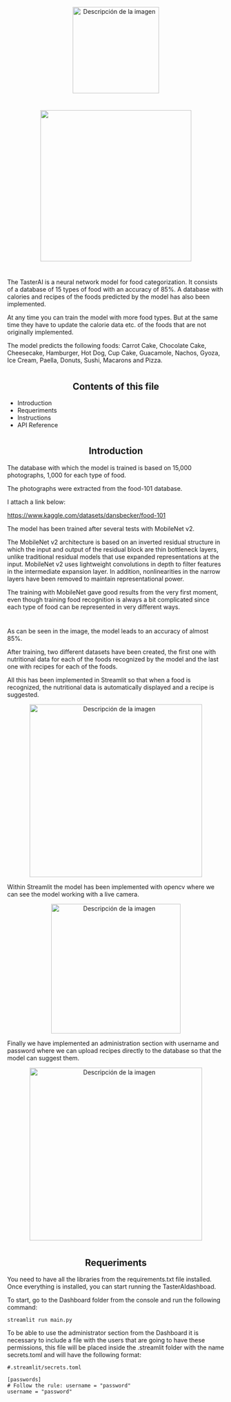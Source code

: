 
<p align="center"> <img src="https://user-images.githubusercontent.com/101704557/184862313-efae0fff-a916-4d3a-8696-093acf6c45c9.png" alt="Descripción de la imagen"  height="200" /> </p>


<h1 style='text-align: center; color:#FF7F00 ;'></h1>

<p align="center"> <img src="https://user-images.githubusercontent.com/101704557/184918236-12d57e4d-aa56-4d34-ad0e-15458a90988e.gif"  height="350"//> </p>

<h1 style='text-align: center; color:#FF7F00 ;'></h1>


The TasterAI is a neural network model for food categorization. It consists of a database of 15 types of food with an accuracy of 85%. A database with calories and recipes of the foods predicted by the model has also been implemented.

At any time you can train the model with more food types. But at the same time they have to update the calorie data etc. of the foods that are not originally implemented.

The model predicts the following foods: Carrot Cake, Chocolate Cake, Cheesecake, Hamburger, Hot Dog, Cup Cake, Guacamole, Nachos, Gyoza, Ice Cream, Paella, Donuts, Sushi, Macarons and Pizza. 

<h1 style='text-align: center; color:#FF7F00 ;'></h1>

<h2 align="center">Contents of this file</h2>

- Introduction
- Requeriments
- Instructions
- API Reference

<h1 style='text-align: center; color:#FF7F00 ;'></h1>

<h2 align="center">Introduction</h2>

The database with which the model is trained is based on 15,000 photographs, 1,000 for each type of food.

The photographs were extracted from the food-101 database.

I attach a link below:

https://www.kaggle.com/datasets/dansbecker/food-101

The model has been trained after several tests with MobileNet v2.

The MobileNet v2 architecture is based on an inverted residual structure in which the input and output of the residual block are thin bottleneck layers, unlike traditional residual models that use expanded representations at the input. MobileNet v2 uses lightweight convolutions in depth to filter features in the intermediate expansion layer. In addition, nonlinearities in the narrow layers have been removed to maintain representational power.

The training with MobileNet gave good results from the very first moment, even though training food recognition is always a bit complicated since each type of food can be represented in very different ways.

<h1 style='text-align: center; color:#FF7F00 ;'></h1>

As can be seen in the image, the model leads to an accuracy of almost 85%.

After training, two different datasets have been created, the first one with nutritional data for each of the foods recognized by the model and the last one with recipes for each of the foods.

All this has been implemented in Streamlit so that when a food is recognized, the nutritional data is automatically displayed and a recipe is suggested.

<p align="center"> <img src=https://i.ibb.co/gR6RfpP/ejemplo.png" alt="Descripción de la imagen"  height="400" /> </p>


Within Streamlit the model has been implemented with opencv where we can see the model working with a live camera.

<p align="center"> <img src="https://i.ibb.co/8PYZKGS/Captura-de-pantalla-de-2022-08-16-18-49-04.png"alt="Descripción de la imagen"  height="300" /> </p>

Finally we have implemented an administration section with username and password where we can upload recipes directly to the database so that the model can suggest them.

<p align="center"> <img src="https://i.ibb.co/0cDDFjz/Captura-de-pantalla-de-2022-08-16-18-55-55.png" alt="Descripción de la imagen"  height="400" /> </p>

<h1 style='text-align: center; color:#FF7F00 ;'></h1>

<h2 align="center">Requeriments</h2>

You need to have all the libraries from the requirements.txt file installed. Once everything is installed, you can start running the TasterAIdashboad.

To start, go to the Dashboard folder from the console and run the following command:

```
streamlit run main.py
```
To be able to use the administrator section from the Dashboard it is necessary to include a file with the users that are going to have these permissions, this file will be placed inside the .streamlit folder with the name secrets.toml and will have the following format:

```
#.streamlit/secrets.toml

[passwords]
# Follow the rule: username = "password"
username = "password"
```



